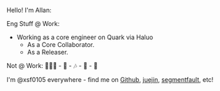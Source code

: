 Hello! I'm Allan:

Eng Stuff @ Work:

- Working as a core engineer on Quark via Haluo
  * As a Core Collaborator.
  * As a Releaser.


Not @ Work: 🏃🏻‍♀️ - 📖 - 🎶 - 🎾 - 🌿

I'm @xsf0105 everywhere - find me on [Github](https://github.com/xsf0105), [juejin](https://juejin.cn/user/4212984287334711), [segmentfault](https://segmentfault.com/u/allan4738/articles), etc!

<!--
**xsf0105/xsf0105** is a ✨ _special_ ✨ repository because its `README.md` (this file) appears on your GitHub profile.

Here are some ideas to get you started:

- 🔭 I’m currently working on ...
- 🌱 I’m currently learning ...
- 👯 I’m looking to collaborate on ...
- 🤔 I’m looking for help with ...
- 💬 Ask me about ...
- 📫 How to reach me: ...
- 😄 Pronouns: ...
- ⚡ Fun fact: ...
-->
